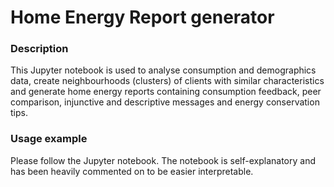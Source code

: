 # Home Energy Report generator

### Description

This Jupyter notebook is used to analyse consumption and demographics data, create neighbourhoods (clusters) of clients with similar characteristics and generate home energy reports containing consumption feedback, peer comparison, injunctive and descriptive messages and energy conservation tips.

### Usage example

Please follow the Jupyter notebook. The notebook is self-explanatory and has been heavily commented on to be easier interpretable.
